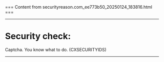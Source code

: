 === Content from securityreason.com_ee773b50_20250124_183816.html ===


---

# Security check:

Captcha. You know what to do. (CXSECURITYIDS)

---


